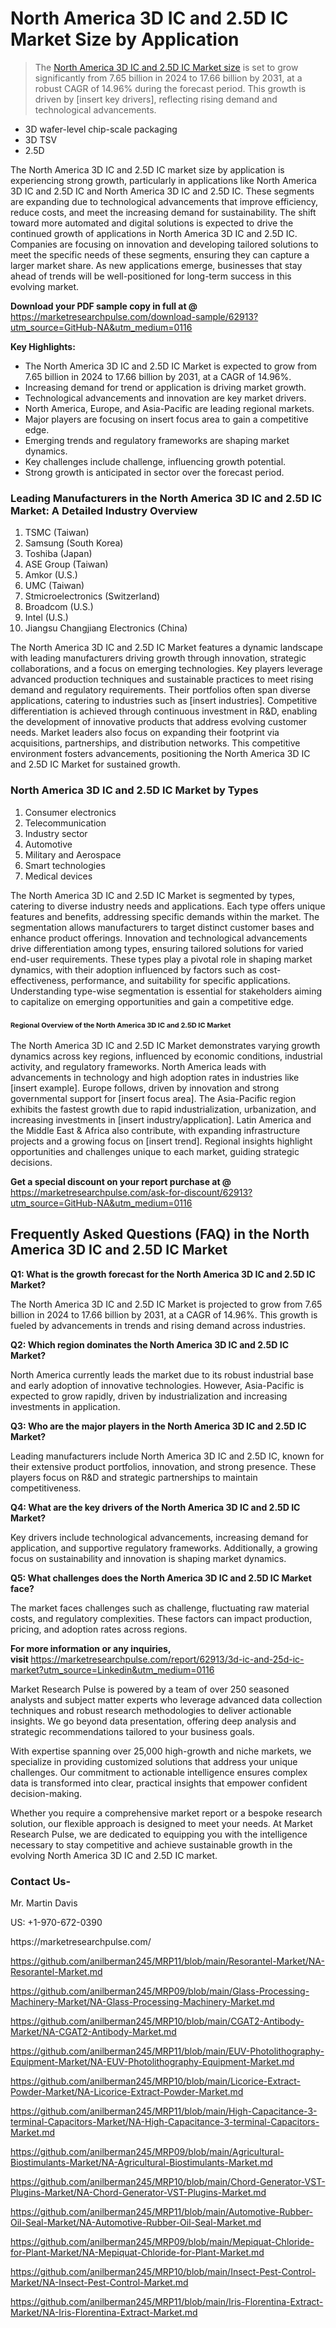 <h1>North America 3D IC and 2.5D IC Market&nbsp;Size by Application</h1><blockquote><p>The <a href="https://marketresearchpulse.com/download-sample/62913?utm_source=GitHub-NA&amp;utm_medium=0116">North America 3D IC and 2.5D IC Market size</a> is set to grow significantly from 7.65 billion in 2024 to 17.66 billion by 2031, at a robust CAGR of 14.96% during the forecast period. This growth is driven by [insert key drivers], reflecting rising demand and technological advancements.</p></blockquote><ul><li>3D wafer-level chip-scale packaging<li> 3D TSV<li> 2.5D</li></ul><p>The North America 3D IC and 2.5D IC market size by application is experiencing strong growth, particularly in applications like North America 3D IC and 2.5D IC and North America 3D IC and 2.5D IC. These segments are expanding due to technological advancements that improve efficiency, reduce costs, and meet the increasing demand for sustainability. The shift toward more automated and digital solutions is expected to drive the continued growth of applications in North America 3D IC and 2.5D IC. Companies are focusing on innovation and developing tailored solutions to meet the specific needs of these segments, ensuring they can capture a larger market share. As new applications emerge, businesses that stay ahead of trends will be well-positioned for long-term success in this evolving market.</p><p><strong>Download your PDF sample copy in full at @ </strong><a href="https://marketresearchpulse.com/download-sample/62913?utm_source=GitHub-NA&amp;utm_medium=0116">https://marketresearchpulse.com/download-sample/62913?utm_source=GitHub-NA&amp;utm_medium=0116</a></p><p><strong>Key Highlights: </strong></p><ul><li>The North America 3D IC and 2.5D IC Market is expected to grow from 7.65 billion in 2024 to 17.66 billion by 2031, at a CAGR of 14.96%.</li><li>Increasing demand for trend or application is driving market growth.</li><li>Technological advancements and innovation are key market drivers.</li><li>North America, Europe, and Asia-Pacific are leading regional markets.</li><li>Major players are focusing on insert focus area to gain a competitive edge.</li><li>Emerging trends and regulatory frameworks are shaping market dynamics.</li><li>Key challenges include challenge, influencing growth potential.</li><li>Strong growth is anticipated in sector over the forecast period.</li></ul><h3>Leading Manufacturers in the North America 3D IC and 2.5D IC Market: A Detailed Industry Overview</h3><ol><li>TSMC (Taiwan)</li><li>Samsung (South Korea)</li><li>Toshiba (Japan)</li><li>ASE Group (Taiwan)</li><li>Amkor (U.S.)</li><li>UMC (Taiwan)</li><li>Stmicroelectronics (Switzerland)</li><li>Broadcom (U.S.)</li><li>Intel (U.S.)</li><li>Jiangsu Changjiang Electronics (China)</li></ol><div class="flex max-w-full flex-col flex-grow"><div class="min-h-8 text-message flex w-full flex-col items-end gap-2 whitespace-normal break-words [.text-message+&amp;]:mt-5" dir="auto" data-message-author-role="assistant" data-message-id="fd8432e4-4910-450d-b182-61b7bfb0a01f" data-message-model-slug="gpt-4o"><div class="flex w-full flex-col gap-1 empty:hidden first:pt-[3px]"><div class="markdown prose w-full break-words dark:prose-invert light"><p>The North America 3D IC and 2.5D IC Market features a dynamic landscape with leading manufacturers driving growth through innovation, strategic collaborations, and a focus on emerging technologies. Key players leverage advanced production techniques and sustainable practices to meet rising demand and regulatory requirements. Their portfolios often span diverse applications, catering to industries such as [insert industries]. Competitive differentiation is achieved through continuous investment in R&amp;D, enabling the development of innovative products that address evolving customer needs. Market leaders also focus on expanding their footprint via acquisitions, partnerships, and distribution networks. This competitive environment fosters advancements, positioning the North America 3D IC and 2.5D IC Market for sustained growth.</p></div></div></div></div><h3>North America 3D IC and 2.5D IC Market by Types</h3><ol><li>Consumer electronics<li> Telecommunication<li> Industry sector<li> Automotive<li> Military and Aerospace<li> Smart technologies<li> Medical devices</li></ol><div class="flex max-w-full flex-col flex-grow"><div class="min-h-8 text-message flex w-full flex-col items-end gap-2 whitespace-normal break-words [.text-message+&amp;]:mt-5" dir="auto" data-message-author-role="assistant" data-message-id="084470be-0bb7-4664-bddf-5156b4f41249" data-message-model-slug="gpt-4o-mini"><div class="flex w-full flex-col gap-1 empty:hidden first:pt-[3px]"><div class="markdown prose w-full break-words dark:prose-invert light"><p>The North America 3D IC and 2.5D IC Market is segmented by types, catering to diverse industry needs and applications. Each type offers unique features and benefits, addressing specific demands within the market. The segmentation allows manufacturers to target distinct customer bases and enhance product offerings. Innovation and technological advancements drive differentiation among types, ensuring tailored solutions for varied end-user requirements. These types play a pivotal role in shaping market dynamics, with their adoption influenced by factors such as cost-effectiveness, performance, and suitability for specific applications. Understanding type-wise segmentation is essential for stakeholders aiming to capitalize on emerging opportunities and gain a competitive edge.</p></div></div></div></div><h3><span style="font-size: 11px;">Regional Overview of the North America 3D IC and 2.5D IC Market</span></h3><div class="flex max-w-full flex-col flex-grow"><div class="min-h-8 text-message flex w-full flex-col items-end gap-2 whitespace-normal break-words [.text-message+&amp;]:mt-5" dir="auto" data-message-author-role="assistant" data-message-id="e9038762-ce64-4e30-91c9-9bd413514231" data-message-model-slug="gpt-4o-mini"><div class="flex w-full flex-col gap-1 empty:hidden first:pt-[3px]"><div class="markdown prose w-full break-words dark:prose-invert light"><p>The North America 3D IC and 2.5D IC Market demonstrates varying growth dynamics across key regions, influenced by economic conditions, industrial activity, and regulatory frameworks. North America leads with advancements in technology and high adoption rates in industries like [insert example]. Europe follows, driven by innovation and strong governmental support for [insert focus area]. The Asia-Pacific region exhibits the fastest growth due to rapid industrialization, urbanization, and increasing investments in [insert industry/application]. Latin America and the Middle East &amp; Africa also contribute, with expanding infrastructure projects and a growing focus on [insert trend]. Regional insights highlight opportunities and challenges unique to each market, guiding strategic decisions.</p></div></div></div></div><p><strong>Get a special discount on your report purchase at @ </strong><a href="https://marketresearchpulse.com/ask-for-discount/62913?utm_source=GitHub-NA&amp;utm_medium=0116">https://marketresearchpulse.com/ask-for-discount/62913?utm_source=GitHub-NA&amp;utm_medium=0116</a></p><h2>Frequently Asked Questions (FAQ) in the North America 3D IC and 2.5D IC Market</h2><p><strong>Q1: What is the growth forecast for the North America 3D IC and 2.5D IC Market?</strong></p><p>The North America 3D IC and 2.5D IC Market is projected to grow from 7.65 billion in 2024 to 17.66 billion by 2031, at a CAGR of 14.96%. This growth is fueled by advancements in trends and rising demand across industries.</p><p><strong>Q2: Which region dominates the North America 3D IC and 2.5D IC Market?</strong></p><p>North America currently leads the market due to its robust industrial base and early adoption of innovative technologies. However, Asia-Pacific is expected to grow rapidly, driven by industrialization and increasing investments in application.</p><p><strong>Q3: Who are the major players in the North America 3D IC and 2.5D IC Market?</strong></p><p>Leading manufacturers include North America 3D IC and 2.5D IC, known for their extensive product portfolios, innovation, and strong presence. These players focus on R&amp;D and strategic partnerships to maintain competitiveness.</p><p><strong>Q4: What are the key drivers of the North America 3D IC and 2.5D IC Market?</strong></p><p>Key drivers include technological advancements, increasing demand for application, and supportive regulatory frameworks. Additionally, a growing focus on sustainability and innovation is shaping market dynamics.</p><p><strong>Q5: What challenges does the North America 3D IC and 2.5D IC Market face?</strong></p><p>The market faces challenges such as challenge, fluctuating raw material costs, and regulatory complexities. These factors can impact production, pricing, and adoption rates across regions.</p><p><strong>For more information or any inquiries, visit&nbsp;</strong><a href="https://marketresearchpulse.com/report/62913/3d-ic-and-25d-ic-market?utm_source=Linkedin&utm_medium=0116">https://marketresearchpulse.com/report/62913/3d-ic-and-25d-ic-market?utm_source=Linkedin&utm_medium=0116</a></p><p>Market Research Pulse is powered by a team of over 250 seasoned analysts and subject matter experts who leverage advanced data collection techniques and robust research methodologies to deliver actionable insights. We go beyond data presentation, offering deep analysis and strategic recommendations tailored to your business goals.</p><p>With expertise spanning over 25,000 high-growth and niche markets, we specialize in providing customized solutions that address your unique challenges. Our commitment to actionable intelligence ensures complex data is transformed into clear, practical insights that empower confident decision-making.</p><p>Whether you require a comprehensive market report or a bespoke research solution, our flexible approach is designed to meet your needs. At Market Research Pulse, we are dedicated to equipping you with the intelligence necessary to stay competitive and achieve sustainable growth in the evolving North America 3D IC and 2.5D IC market.</p><h3><strong>Contact Us-</strong></h3><p>Mr. Martin Davis</p><p>US: +1-970-672-0390</p><p>https://marketresearchpulse.com/</p><p><a href="https://github.com/anilberman245/MRP11/blob/main/Resorantel-Market/NA-Resorantel-Market.md">https://github.com/anilberman245/MRP11/blob/main/Resorantel-Market/NA-Resorantel-Market.md</a></p><p><a href="https://github.com/anilberman245/MRP09/blob/main/Glass-Processing-Machinery-Market/NA-Glass-Processing-Machinery-Market.md">https://github.com/anilberman245/MRP09/blob/main/Glass-Processing-Machinery-Market/NA-Glass-Processing-Machinery-Market.md</a></p><p><a href="https://github.com/anilberman245/MRP10/blob/main/CGAT2-Antibody-Market/NA-CGAT2-Antibody-Market.md">https://github.com/anilberman245/MRP10/blob/main/CGAT2-Antibody-Market/NA-CGAT2-Antibody-Market.md</a></p><p><a href="https://github.com/anilberman245/MRP11/blob/main/EUV-Photolithography-Equipment-Market/NA-EUV-Photolithography-Equipment-Market.md">https://github.com/anilberman245/MRP11/blob/main/EUV-Photolithography-Equipment-Market/NA-EUV-Photolithography-Equipment-Market.md</a></p><p><a href="https://github.com/anilberman245/MRP10/blob/main/Licorice-Extract-Powder-Market/NA-Licorice-Extract-Powder-Market.md">https://github.com/anilberman245/MRP10/blob/main/Licorice-Extract-Powder-Market/NA-Licorice-Extract-Powder-Market.md</a></p><p><a href="https://github.com/anilberman245/MRP11/blob/main/High-Capacitance-3-terminal-Capacitors-Market/NA-High-Capacitance-3-terminal-Capacitors-Market.md">https://github.com/anilberman245/MRP11/blob/main/High-Capacitance-3-terminal-Capacitors-Market/NA-High-Capacitance-3-terminal-Capacitors-Market.md</a></p><p><a href="https://github.com/anilberman245/MRP09/blob/main/Agricultural-Biostimulants-Market/NA-Agricultural-Biostimulants-Market.md">https://github.com/anilberman245/MRP09/blob/main/Agricultural-Biostimulants-Market/NA-Agricultural-Biostimulants-Market.md</a></p><p><a href="https://github.com/anilberman245/MRP10/blob/main/Chord-Generator-VST-Plugins-Market/NA-Chord-Generator-VST-Plugins-Market.md">https://github.com/anilberman245/MRP10/blob/main/Chord-Generator-VST-Plugins-Market/NA-Chord-Generator-VST-Plugins-Market.md</a></p><p><a href="https://github.com/anilberman245/MRP11/blob/main/Automotive-Rubber-Oil-Seal-Market/NA-Automotive-Rubber-Oil-Seal-Market.md">https://github.com/anilberman245/MRP11/blob/main/Automotive-Rubber-Oil-Seal-Market/NA-Automotive-Rubber-Oil-Seal-Market.md</a></p><p><a href="https://github.com/anilberman245/MRP09/blob/main/Mepiquat-Chloride-for-Plant-Market/NA-Mepiquat-Chloride-for-Plant-Market.md">https://github.com/anilberman245/MRP09/blob/main/Mepiquat-Chloride-for-Plant-Market/NA-Mepiquat-Chloride-for-Plant-Market.md</a></p><p><a href="https://github.com/anilberman245/MRP10/blob/main/Insect-Pest-Control-Market/NA-Insect-Pest-Control-Market.md">https://github.com/anilberman245/MRP10/blob/main/Insect-Pest-Control-Market/NA-Insect-Pest-Control-Market.md</a></p><p><a href="https://github.com/anilberman245/MRP11/blob/main/Iris-Florentina-Extract-Market/NA-Iris-Florentina-Extract-Market.md">https://github.com/anilberman245/MRP11/blob/main/Iris-Florentina-Extract-Market/NA-Iris-Florentina-Extract-Market.md</a></p>
